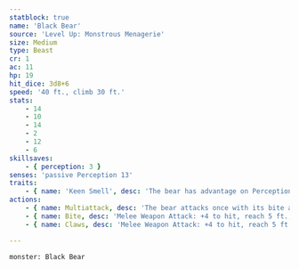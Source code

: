 ```yaml
---
statblock: true
name: 'Black Bear'
source: 'Level Up: Monstrous Menagerie'
size: Medium
type: Beast
cr: 1
ac: 11
hp: 19
hit_dice: 3d8+6
speed: '40 ft., climb 30 ft.'
stats:
    - 14
    - 10
    - 14
    - 2
    - 12
    - 6
skillsaves:
    - { perception: 3 }
senses: 'passive Perception 13'
traits:
    - { name: 'Keen Smell', desc: 'The bear has advantage on Perception checks that rely on smell.' }
actions:
    - { name: Multiattack, desc: 'The bear attacks once with its bite and once with its claws.' }
    - { name: Bite, desc: 'Melee Weapon Attack: +4 to hit, reach 5 ft., one target. Hit: 5 (1d6+2) piercing damage.' }
    - { name: Claws, desc: 'Melee Weapon Attack: +4 to hit, reach 5 ft., one target. Hit: 5 (1d6+2) slashing damage.' }

---
```

```statblock
monster: Black Bear
```
